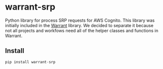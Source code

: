 # warrant-srp
Python library for process SRP requests for AWS Cognito. This library was initially included in the [Warrant](https://www.github.com/capless/warrant) library. We decided to separate it because not all projects and workfows need all of the helper classes and functions in Warrant.

## Install

```python
pip install warrant-srp
```